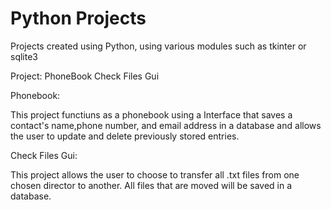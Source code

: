 # Python Projects
 Projects created using Python, using various modules such as tkinter or sqlite3

Project:
PhoneBook
Check Files Gui

Phonebook:

This project functiuns as a phonebook using a Interface that saves a contact's name,phone number, and email address in a database and allows the user to update and delete previously stored entries.

Check Files Gui:

This project allows the user to choose to transfer all .txt files from one chosen director to another.
All files that are moved will be saved in a database.



